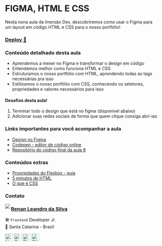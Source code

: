 # FIGMA, HTML E CSS

Nesta nona aula da Imersão Dev, descobriremos como usar o Figma para um layout em código HTML e CSS para o nosso portfólio!

### <a href="https://renyzeraa.github.io/imersao-dev-alura/dia-09/"> Deploy 🤩</a>

### Conteúdo detalhado desta aula

- Aprendemos a mexer no Figma e transformar o design em código
- Entendemos melhor como funciona HTML e CSS
- Estruturamos o nosso portfólio com HTML, aprendendo todas as tags necessárias pra isso
- Estilizamos o nosso portfólio com CSS, conhecendo os seletores, propriedades e valores necessários para isso

#### Desafios desta aula!

1. Terminar todo o design que está no figma (disponível abaixo)
2. Adicionar suas redes sociais de forma que quem clique consiga abri-las

### Links importantes para você acompanhar a aula

- [Design no Figma](https://www.figma.com/file/1flmz2iauuNs8JsY6eaBHI/Imers%C3%A3o-Dev-Aula-9?node-id=0%3A1)
- [Codepen - editor de código online](https://codepen.io/)
- [Repositório do código final da aula 8](https://codepen.io/imersao-dev/pen/44102c16ea973fc13878df12d8dd923e)

### Conteúdos extras

- [Propriedades do Flexbox - guia](https://www.alura.com.br/artigos/css-guia-do-flexbox)
- [5 minutos de HTML](https://www.youtube.com/watch?v=3oSIqIqzN3M)
- [O que é CSS](https://www.youtube.com/watch?v=LWU2OR19ZG4)

### Contato

<img align="left" src="https://www.github.com/renyzeraa.png?size=150">

### [**Renan Leandro da Silva**](https://github.com/renyzeraa)

🛠 `Frontend` Developer Jr. <br>
📍 Santa Catarina - Brazil

<a href="https://www.linkedin.com/in/renyzeraa" target="_blank"><img src="https://img.shields.io/badge/LinkedIn-0077B5?style=flat&logo=linkedin&logoColor=white" alt="LinkedIn Badge" height="25"></a>&nbsp;<a href="mailto:renansilvaytb@gmail.com" target="_blank"><img src="https://img.shields.io/badge/Gmail-D14836?style=flat&logo=gmail&logoColor=white" alt="Gmail Badge" height="25"></a>&nbsp;<a href="#"><img src="https://img.shields.io/badge/Discord-%237289DA.svg?logo=discord&logoColor=white" title="renan_s#7826" alt="Discord Badge" height="25"></a>&nbsp;<a href="https://www.github.com/renyzeraa" target="_blank"><img src="https://img.shields.io/badge/GitHub-100000?style=flat&logo=github&logoColor=white" alt="GitHub Badge" height="25"></a>&nbsp;

<br clear="left"/>
